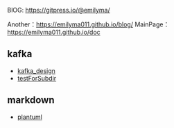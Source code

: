 BlOG: https://gitpress.io/@emilyma/

Another：https://emilyma011.github.io/blog/
MainPage： https://emilyma011.github.io/doc

## kafka
* [kafka_design](./kafka_design)
* [testForSubdir](./kafka/testForSubdir)

## markdown
* [plantuml](./plantuml)

